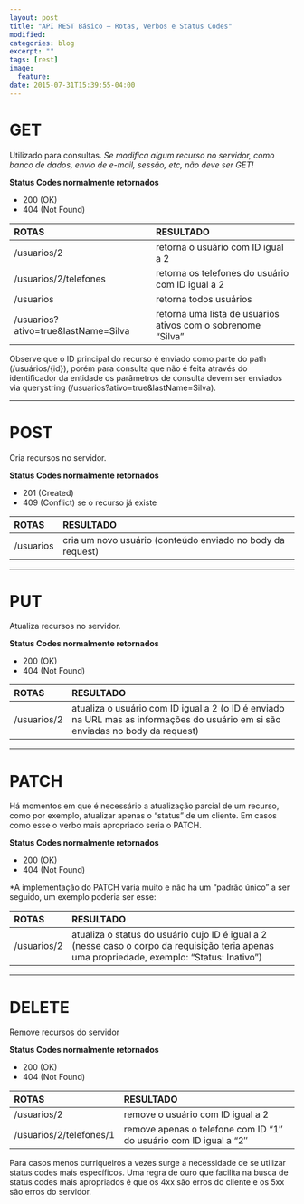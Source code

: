```yaml
---
layout: post
title: "API REST Básico – Rotas, Verbos e Status Codes"
modified:
categories: blog
excerpt: ""
tags: [rest]
image:
  feature:
date: 2015-07-31T15:39:55-04:00
---
```


# GET

Utilizado para consultas. *Se modifica algum recurso no servidor, como banco de dados, envio de e-mail, sessão, etc, não deve ser GET!*

**Status Codes normalmente retornados**

* 200 (OK)
* 404 (Not Found)

<div class="spacing"></div>

| ROTAS | RESULTADO |
|:---|:---|
| /usuarios/2 | retorna o usuário com ID igual a 2 |
| /usuarios/2/telefones	| retorna os telefones do usuário com ID igual a 2 |
| /usuarios	| retorna todos usuários |
| /usuarios?ativo=true&lastName=Silva | retorna uma lista de usuários ativos com o sobrenome “Silva” |

Observe que o ID principal do recurso é enviado como parte do path (/usuários/{id}), porém para consulta que não é feita através do identificador da entidade os parâmetros de consulta devem ser enviados via querystring (/usuarios?ativo=true&lastName=Silva).

---

# POST

Cria recursos no servidor.​

**Status Codes normalmente retornados**

* 201 (Created)
* 409 (Conflict) se o recurso já existe

<div class="spacing"></div>

| ROTAS | RESULTADO |
|:---|:---|
| /usuarios | cria um novo usuário (conteúdo enviado no body da request) |

---

# PUT

Atualiza recursos no servidor.

**Status Codes normalmente retornados**

* 200 (OK)
* 404 (Not Found)


<div class="spacing"></div>

| ROTAS | RESULTADO |
|:---|:---|
| /usuarios/2 | atualiza o usuário com ID igual a 2 (o ID é enviado na URL mas as informações do usuário em si são enviadas no body da request)|

---

# PATCH

Há momentos em que é necessário a atualização parcial de um recurso, como por exemplo, atualizar apenas o “status” de um cliente. Em casos como esse o verbo mais apropriado seria o PATCH.

**Status Codes normalmente retornados**

* 200 (OK)
* 404 (Not Found)

*A implementação do PATCH varia muito e não há um “padrão único” a ser seguido, um exemplo poderia ser esse:

| ROTAS | RESULTADO |
|:---|:---|
| /usuarios/2 | atualiza o status do usuário cujo ID é igual a 2 (nesse caso o corpo da requisição teria apenas uma propriedade, exemplo: “Status: Inativo”) |
 
---

# DELETE

Remove recursos do servidor

**Status Codes normalmente retornados**

* 200 (OK)
* 404 (Not Found)

<div class="spacing"></div>

| ROTAS | RESULTADO |
|:---|:---|
| /usuarios/2 | remove o usuário com ID igual a 2 |
| /usuarios/2/telefones/1 | remove apenas o telefone com ID “1″ do usuário com ID igual a “2″ |
 
Para casos menos curriqueiros a vezes surge a necessidade de se utilizar status codes mais específicos. Uma regra de ouro que facilita na busca de status codes mais apropriados é que os 4xx são erros do cliente e os 5xx são erros do servidor.